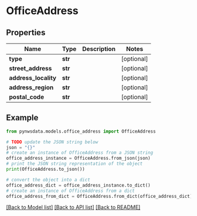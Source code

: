 # OfficeAddress


## Properties

Name | Type | Description | Notes
------------ | ------------- | ------------- | -------------
**type** | **str** |  | [optional] 
**street_address** | **str** |  | [optional] 
**address_locality** | **str** |  | [optional] 
**address_region** | **str** |  | [optional] 
**postal_code** | **str** |  | [optional] 

## Example

```python
from pynwsdata.models.office_address import OfficeAddress

# TODO update the JSON string below
json = "{}"
# create an instance of OfficeAddress from a JSON string
office_address_instance = OfficeAddress.from_json(json)
# print the JSON string representation of the object
print(OfficeAddress.to_json())

# convert the object into a dict
office_address_dict = office_address_instance.to_dict()
# create an instance of OfficeAddress from a dict
office_address_from_dict = OfficeAddress.from_dict(office_address_dict)
```
[[Back to Model list]](../README.md#documentation-for-models) [[Back to API list]](../README.md#documentation-for-api-endpoints) [[Back to README]](../README.md)


